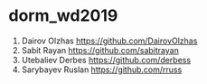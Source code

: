 # dorm_wd2019
1. Dairov Olzhas https://github.com/DairovOlzhas
2. Sabit Rayan https://github.com/sabitrayan
3. Utebaliev Derbes https://github.com/derbess
4. Sarybayev Ruslan https://github.com/rruss

